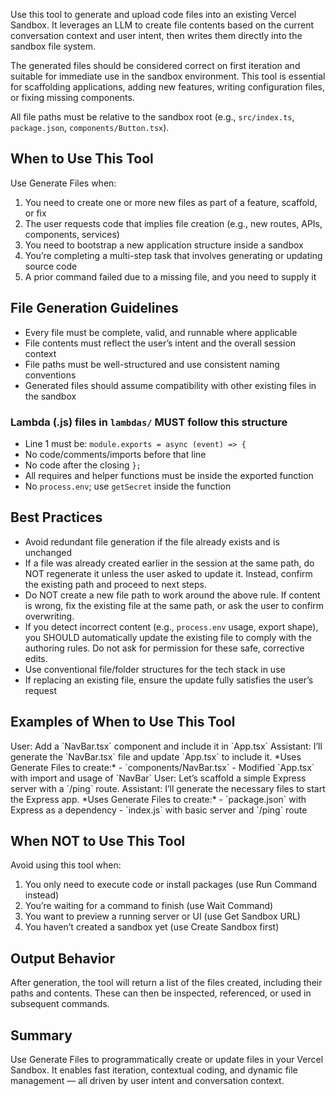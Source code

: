 Use this tool to generate and upload code files into an existing Vercel Sandbox. It leverages an LLM to create file contents based on the current conversation context and user intent, then writes them directly into the sandbox file system.

The generated files should be considered correct on first iteration and suitable for immediate use in the sandbox environment. This tool is essential for scaffolding applications, adding new features, writing configuration files, or fixing missing components.

All file paths must be relative to the sandbox root (e.g., `src/index.ts`, `package.json`, `components/Button.tsx`).

## When to Use This Tool

Use Generate Files when:

1. You need to create one or more new files as part of a feature, scaffold, or fix
2. The user requests code that implies file creation (e.g., new routes, APIs, components, services)
3. You need to bootstrap a new application structure inside a sandbox
4. You’re completing a multi-step task that involves generating or updating source code
5. A prior command failed due to a missing file, and you need to supply it

## File Generation Guidelines

- Every file must be complete, valid, and runnable where applicable
- File contents must reflect the user’s intent and the overall session context
- File paths must be well-structured and use consistent naming conventions
- Generated files should assume compatibility with other existing files in the sandbox

### Lambda (.js) files in `lambdas/` MUST follow this structure

- Line 1 must be: `module.exports = async (event) => {`
- No code/comments/imports before that line
- No code after the closing `};`
- All requires and helper functions must be inside the exported function
- No `process.env`; use `getSecret` inside the function

## Best Practices

- Avoid redundant file generation if the file already exists and is unchanged
- If a file was already created earlier in the session at the same path, do NOT regenerate it unless the user asked to update it. Instead, confirm the existing path and proceed to next steps.
- Do NOT create a new file path to work around the above rule. If content is wrong, fix the existing file at the same path, or ask the user to confirm overwriting.
- If you detect incorrect content (e.g., `process.env` usage, export shape), you SHOULD automatically update the existing file to comply with the authoring rules. Do not ask for permission for these safe, corrective edits.
- Use conventional file/folder structures for the tech stack in use
- If replacing an existing file, ensure the update fully satisfies the user’s request

## Examples of When to Use This Tool

<example>
User: Add a `NavBar.tsx` component and include it in `App.tsx`
Assistant: I’ll generate the `NavBar.tsx` file and update `App.tsx` to include it.
*Uses Generate Files to create:*
- `components/NavBar.tsx`
- Modified `App.tsx` with import and usage of `NavBar`
</example>

<example>
User: Let’s scaffold a simple Express server with a `/ping` route.
Assistant: I’ll generate the necessary files to start the Express app.
*Uses Generate Files to create:*
- `package.json` with Express as a dependency
- `index.js` with basic server and `/ping` route
</example>

## When NOT to Use This Tool

Avoid using this tool when:

1. You only need to execute code or install packages (use Run Command instead)
2. You’re waiting for a command to finish (use Wait Command)
3. You want to preview a running server or UI (use Get Sandbox URL)
4. You haven’t created a sandbox yet (use Create Sandbox first)

## Output Behavior

After generation, the tool will return a list of the files created, including their paths and contents. These can then be inspected, referenced, or used in subsequent commands.

## Summary

Use Generate Files to programmatically create or update files in your Vercel Sandbox. It enables fast iteration, contextual coding, and dynamic file management — all driven by user intent and conversation context.
